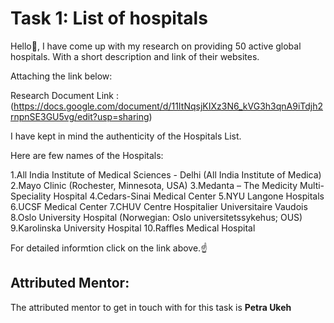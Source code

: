 
# Task 1: List of hospitals

Hello👋, I have come up with my research on providing 50 active global hospitals.
With a short description and link of their websites.

Attaching the link below:



Research
Document Link : (https://docs.google.com/document/d/11ItNqsjKIXz3N6_kVG3h3qnA9iTdjh2rnpnSE3GU5vg/edit?usp=sharing)

I have kept in mind the authenticity of the Hospitals List.

Here are few names of the Hospitals: 

1.All India Institute of Medical Sciences - Delhi (All India Institute of Medica)
2.Mayo Clinic (Rochester, Minnesota, USA)
3.Medanta – The Medicity Multi-Speciality Hospital 
4.Cedars-Sinai Medical Center 
5.NYU Langone Hospitals
6.UCSF Medical Center
7.CHUV Centre Hospitalier Universitaire Vaudois 
8.Oslo University Hospital (Norwegian: Oslo universitetssykehus; OUS)
9.Karolinska University Hospital 
10.Raffles Medical Hospital 

For detailed informtion click on the link above.☝



## Attributed Mentor:
The attributed mentor to get in touch with for this task is **Petra Ukeh**
